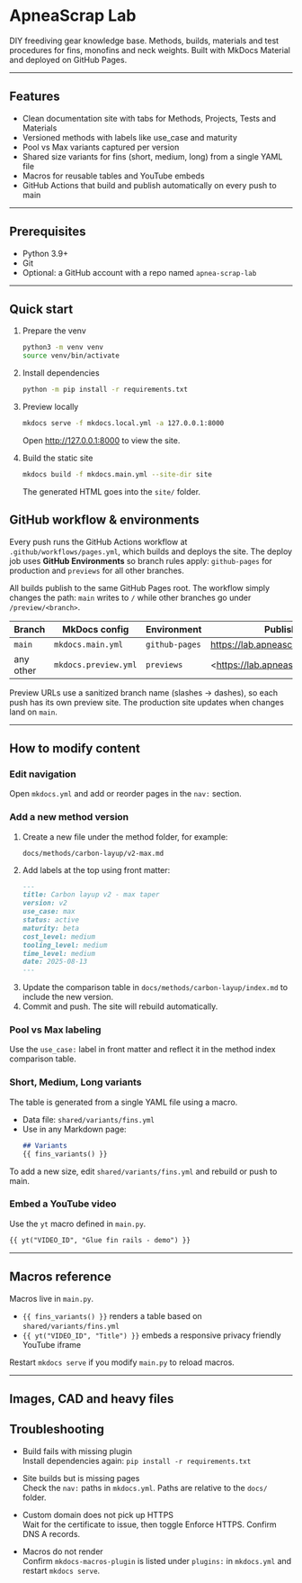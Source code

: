 # ApneaScrap Lab

DIY freediving gear knowledge base. Methods, builds, materials and test procedures for fins, monofins and neck weights. Built with MkDocs Material and deployed on GitHub Pages.

---

## Features

- Clean documentation site with tabs for Methods, Projects, Tests and Materials
- Versioned methods with labels like use_case and maturity
- Pool vs Max variants captured per version
- Shared size variants for fins (short, medium, long) from a single YAML file
- Macros for reusable tables and YouTube embeds
- GitHub Actions that build and publish automatically on every push to main

---

## Prerequisites

- Python 3.9+
- Git
- Optional: a GitHub account with a repo named `apnea-scrap-lab`

---

## Quick start

1. Prepare the venv
   ```bash
   python3 -m venv venv
   source venv/bin/activate
   ```

2. Install dependencies
   ```bash
   python -m pip install -r requirements.txt
   ```

3. Preview locally
   ```bash
   mkdocs serve -f mkdocs.local.yml -a 127.0.0.1:8000
   ```
   Open http://127.0.0.1:8000 to view the site.

4. Build the static site
   ```bash
   mkdocs build -f mkdocs.main.yml --site-dir site
   ```
   The generated HTML goes into the `site/` folder.

## GitHub workflow & environments

Every push runs the GitHub Actions workflow at
`.github/workflows/pages.yml`, which builds and deploys the site.
The deploy job uses **GitHub Environments** so branch rules apply:
`github-pages` for production and `previews` for all other branches.

All builds publish to the same GitHub Pages root. The workflow simply
changes the path: `main` writes to `/` while other branches go under
`/preview/<branch>`.

| Branch         | MkDocs config        | Environment    | Published URL                                     |
| -------------- | -------------------- | -------------- | ------------------------------------------------- |
| `main`         | `mkdocs.main.yml`    | `github-pages` | <https://lab.apneascrap.com/>                     |
| any other      | `mkdocs.preview.yml` | `previews`     | <https://lab.apneascrap.com/preview/<branch>/>    |

Preview URLs use a sanitized branch name (slashes → dashes), so each push has
its own preview site. The production site updates when changes land on `main`.

---

## How to modify content

### Edit navigation
Open `mkdocs.yml` and add or reorder pages in the `nav:` section.

### Add a new method version
1. Create a new file under the method folder, for example:
   ```
   docs/methods/carbon-layup/v2-max.md
   ```
2. Add labels at the top using front matter:
   ```markdown
   ---
   title: Carbon layup v2 - max taper
   version: v2
   use_case: max
   status: active
   maturity: beta
   cost_level: medium
   tooling_level: medium
   time_level: medium
   date: 2025-08-13
   ---
   ```
3. Update the comparison table in `docs/methods/carbon-layup/index.md` to include the new version.
4. Commit and push. The site will rebuild automatically.

### Pool vs Max labeling
Use the `use_case:` label in front matter and reflect it in the method index comparison table.

### Short, Medium, Long variants
The table is generated from a single YAML file using a macro.

- Data file: `shared/variants/fins.yml`
- Use in any Markdown page:
  ```markdown
  ## Variants
  {{ fins_variants() }}
  ```

To add a new size, edit `shared/variants/fins.yml` and rebuild or push to main.

### Embed a YouTube video
Use the `yt` macro defined in `main.py`.
```markdown
{{ yt("VIDEO_ID", "Glue fin rails - demo") }}
```

---

## Macros reference

Macros live in `main.py`.

- `{{ fins_variants() }}` renders a table based on `shared/variants/fins.yml`
- `{{ yt("VIDEO_ID", "Title") }}` embeds a responsive privacy friendly YouTube iframe

Restart `mkdocs serve` if you modify `main.py` to reload macros.

---

## Images, CAD and heavy files

## Troubleshooting

- Build fails with missing plugin  
  Install dependencies again: `pip install -r requirements.txt`

- Site builds but is missing pages  
  Check the `nav:` paths in `mkdocs.yml`. Paths are relative to the `docs/` folder.

- Custom domain does not pick up HTTPS  
  Wait for the certificate to issue, then toggle Enforce HTTPS. Confirm DNS A records.

- Macros do not render  
  Confirm `mkdocs-macros-plugin` is listed under `plugins:` in `mkdocs.yml` and restart `mkdocs serve`.
